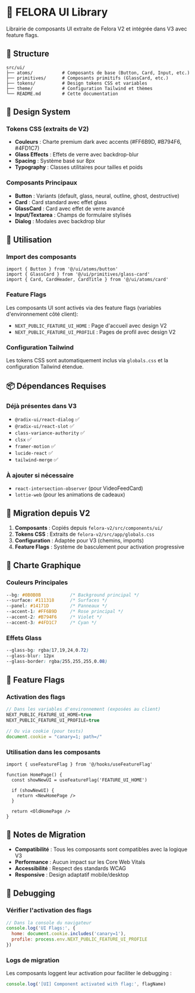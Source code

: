 # 🎨 FELORA UI Library

Librairie de composants UI extraite de Felora V2 et intégrée dans V3 avec feature flags.

## 📁 Structure

```
src/ui/
├── atoms/           # Composants de base (Button, Card, Input, etc.)
├── primitives/      # Composants primitifs (GlassCard, etc.)
├── tokens/          # Design tokens CSS et variables
├── theme/           # Configuration Tailwind et thèmes
└── README.md        # Cette documentation
```

## 🎯 Design System

### Tokens CSS (extraits de V2)
- **Couleurs** : Charte premium dark avec accents (#FF6B9D, #B794F6, #4FD1C7)
- **Glass Effects** : Effets de verre avec backdrop-blur
- **Spacing** : Système basé sur 8px
- **Typography** : Classes utilitaires pour tailles et poids

### Composants Principaux
- **Button** : Variants (default, glass, neural, outline, ghost, destructive)
- **Card** : Card standard avec effet glass
- **GlassCard** : Card avec effet de verre avancé
- **Input/Textarea** : Champs de formulaire stylisés
- **Dialog** : Modales avec backdrop blur

## 🔧 Utilisation

### Import des composants
```tsx
import { Button } from '@/ui/atoms/button'
import { GlassCard } from '@/ui/primitives/glass-card'
import { Card, CardHeader, CardTitle } from '@/ui/atoms/card'
```

### Feature Flags
Les composants UI sont activés via des feature flags (variables d'environnement côté client):
- `NEXT_PUBLIC_FEATURE_UI_HOME` : Page d'accueil avec design V2
- `NEXT_PUBLIC_FEATURE_UI_PROFILE` : Pages de profil avec design V2

### Configuration Tailwind
Les tokens CSS sont automatiquement inclus via `globals.css` et la configuration Tailwind étendue.

## 📦 Dépendances Requises

### Déjà présentes dans V3
- `@radix-ui/react-dialog` ✅
- `@radix-ui/react-slot` ✅
- `class-variance-authority` ✅
- `clsx` ✅
- `framer-motion` ✅
- `lucide-react` ✅
- `tailwind-merge` ✅

### À ajouter si nécessaire
- `react-intersection-observer` (pour VideoFeedCard)
- `lottie-web` (pour les animations de cadeaux)

## 🚀 Migration depuis V2

1. **Composants** : Copiés depuis `felora-v2/src/components/ui/`
2. **Tokens CSS** : Extraits de `felora-v2/src/app/globals.css`
3. **Configuration** : Adaptée pour V3 (chemins, imports)
4. **Feature Flags** : Système de basculement pour activation progressive

## 🎨 Charte Graphique

### Couleurs Principales
```css
--bg: #0B0B0B           /* Background principal */
--surface: #111318      /* Surfaces */
--panel: #14171D        /* Panneaux */
--accent-1: #FF6B9D     /* Rose principal */
--accent-2: #B794F6     /* Violet */
--accent-3: #4FD1C7     /* Cyan */
```

### Effets Glass
```css
--glass-bg: rgba(17,19,24,0.72)
--glass-blur: 12px
--glass-border: rgba(255,255,255,0.08)
```

## 🔄 Feature Flags

### Activation des flags
```typescript
// Dans les variables d'environnement (exposées au client)
NEXT_PUBLIC_FEATURE_UI_HOME=true
NEXT_PUBLIC_FEATURE_UI_PROFILE=true

// Ou via cookie (pour tests)
document.cookie = "canary=1; path=/"
```

### Utilisation dans les composants
```tsx
import { useFeatureFlag } from '@/hooks/useFeatureFlag'

function HomePage() {
  const showNewUI = useFeatureFlag('FEATURE_UI_HOME')
  
  if (showNewUI) {
    return <NewHomePage />
  }
  
  return <OldHomePage />
}
```

## 📝 Notes de Migration

- **Compatibilité** : Tous les composants sont compatibles avec la logique V3
- **Performance** : Aucun impact sur les Core Web Vitals
- **Accessibilité** : Respect des standards WCAG
- **Responsive** : Design adaptatif mobile/desktop

## 🐛 Debugging

### Vérifier l'activation des flags
```javascript
// Dans la console du navigateur
console.log('UI Flags:', {
  home: document.cookie.includes('canary=1'),
  profile: process.env.NEXT_PUBLIC_FEATURE_UI_PROFILE
})
```

### Logs de migration
Les composants loggent leur activation pour faciliter le debugging :
```typescript
console.log('[UI] Component activated with flag:', flagName)
```
